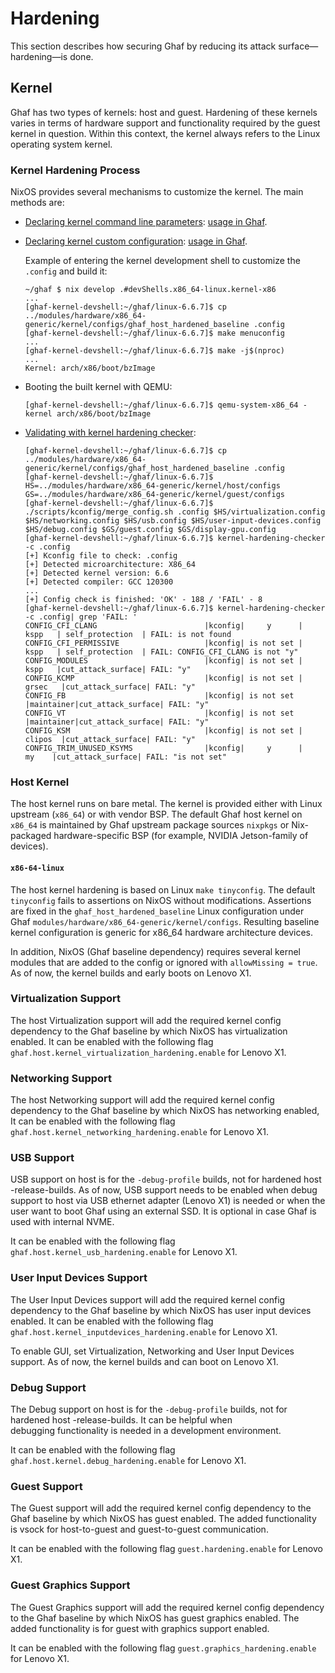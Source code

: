 <!--
    Copyright 2022-2024 TII (SSRC) and the Ghaf contributors
    SPDX-License-Identifier: CC-BY-SA-4.0
-->

# Hardening

This section describes how securing Ghaf by reducing its attack surface—hardening—is done.


## Kernel

Ghaf has two types of kernels: host and guest. Hardening of these kernels varies in terms of hardware support and functionality required by the guest kernel in question. Within this context, the kernel always refers to the Linux operating system kernel.


### Kernel Hardening Process

NixOS provides several mechanisms to customize the kernel. The main methods are:

* [Declaring kernel command line parameters](https://nixos.wiki/wiki/Linux_kernel#Custom_kernel_commandline): [usage in Ghaf](https://github.com/search?q=repo%3Atiiuae%2Fghaf%20kernelparams&type=code).
* [Declaring kernel custom configuration](https://nixos.org/manual/nixos/stable/#sec-linux-config-customizing): [usage in Ghaf](https://github.com/tiiuae/ghaf/blob/main/modules/host/kernel.nix).

    Example of entering the kernel development shell to customize the `.config` and build it:

  ```
  ~/ghaf $ nix develop .#devShells.x86_64-linux.kernel-x86
  ...
  [ghaf-kernel-devshell:~/ghaf/linux-6.6.7]$ cp ../modules/hardware/x86_64-generic/kernel/configs/ghaf_host_hardened_baseline .config
  [ghaf-kernel-devshell:~/ghaf/linux-6.6.7]$ make menuconfig
  ...
  [ghaf-kernel-devshell:~/ghaf/linux-6.6.7]$ make -j$(nproc)
  ...
  Kernel: arch/x86/boot/bzImage
  ```

* Booting the built kernel with QEMU:

  ```
  [ghaf-kernel-devshell:~/ghaf/linux-6.6.7]$ qemu-system-x86_64 -kernel arch/x86/boot/bzImage
  ```

* [Validating with kernel hardening checker](https://github.com/a13xp0p0v/kernel-hardening-checker):

  ```
  [ghaf-kernel-devshell:~/ghaf/linux-6.6.7]$ cp ../modules/hardware/x86_64-generic/kernel/configs/ghaf_host_hardened_baseline .config
  [ghaf-kernel-devshell:~/ghaf/linux-6.6.7]$ HS=../modules/hardware/x86_64-generic/kernel/host/configs GS=../modules/hardware/x86_64-generic/kernel/guest/configs
  [ghaf-kernel-devshell:~/ghaf/linux-6.6.7]$ ./scripts/kconfig/merge_config.sh .config $HS/virtualization.config $HS/networking.config $HS/usb.config $HS/user-input-devices.config $HS/debug.config $GS/guest.config $GS/display-gpu.config
  [ghaf-kernel-devshell:~/ghaf/linux-6.6.7]$ kernel-hardening-checker -c .config
  [+] Kconfig file to check: .config
  [+] Detected microarchitecture: X86_64
  [+] Detected kernel version: 6.6
  [+] Detected compiler: GCC 120300
  ...
  [+] Config check is finished: 'OK' - 188 / 'FAIL' - 8
  [ghaf-kernel-devshell:~/ghaf/linux-6.6.7]$ kernel-hardening-checker -c .config| grep 'FAIL: '
  CONFIG_CFI_CLANG                        |kconfig|     y      |   kspp   | self_protection  | FAIL: is not found
  CONFIG_CFI_PERMISSIVE                   |kconfig| is not set |   kspp   | self_protection  | FAIL: CONFIG_CFI_CLANG is not "y"
  CONFIG_MODULES                          |kconfig| is not set |   kspp   |cut_attack_surface| FAIL: "y"
  CONFIG_KCMP                             |kconfig| is not set |  grsec   |cut_attack_surface| FAIL: "y"
  CONFIG_FB                               |kconfig| is not set |maintainer|cut_attack_surface| FAIL: "y"
  CONFIG_VT                               |kconfig| is not set |maintainer|cut_attack_surface| FAIL: "y"
  CONFIG_KSM                              |kconfig| is not set |  clipos  |cut_attack_surface| FAIL: "y"
  CONFIG_TRIM_UNUSED_KSYMS                |kconfig|     y      |    my    |cut_attack_surface| FAIL: "is not set"
  ```


### Host Kernel

The host kernel runs on bare metal. The kernel is provided either with Linux upstream (`x86_64`) or with vendor BSP. The default Ghaf host kernel on `x86_64` is maintained by Ghaf upstream package sources `nixpkgs` or Nix-packaged hardware-specific BSP (for example, NVIDIA Jetson-family of devices).


#### `x86-64-linux`

The host kernel hardening is based on Linux `make tinyconfig`. The
default `tinyconfig` fails to assertions on NixOS without
modifications. Assertions are fixed in the `ghaf_host_hardened_baseline` Linux configuration under Ghaf
`modules/hardware/x86_64-generic/kernel/configs`. Resulting baseline
kernel configuration is generic for x86_64 hardware architecture devices.

In addition, NixOS (Ghaf baseline dependency) requires several kernel modules that are added to the config or ignored with `allowMissing = true`. As of now, the kernel builds and early boots on Lenovo X1.

### Virtualization Support

The host Virtualization support will add the required kernel config dependency to the Ghaf baseline by which NixOS has virtualization enabled. It can be enabled with the following flag `ghaf.host.kernel_virtualization_hardening.enable` for Lenovo X1.

### Networking Support

The host Networking support will add the required kernel config dependency to the Ghaf baseline by which NixOS has networking enabled, It can be enabled with the following flag `ghaf.host.kernel_networking_hardening.enable` for Lenovo X1.

### USB Support

USB support on host is for the `-debug-profile` builds, not for hardened host -release-builds. As of now, USB support needs to be enabled when debug support to host via USB ethernet adapter (Lenovo X1) is needed or when the user want to boot Ghaf using an external SSD. It is optional in case Ghaf is used with internal NVME.

It can be enabled with the following flag `ghaf.host.kernel_usb_hardening.enable` for Lenovo X1.

### User Input Devices Support

The User Input Devices support will add the required kernel config dependency to the Ghaf baseline by which NixOS has user input devices enabled. It can be enabled with the following flag `ghaf.host.kernel_inputdevices_hardening.enable` for Lenovo X1.

To enable GUI, set Virtualization, Networking and User Input Devices support. As of now, the kernel builds and can boot on Lenovo X1.

### Debug Support

The Debug support on host is for the `-debug-profile` builds, not for hardened host -release-builds. It can be helpful when debugging functionality is needed in a development environment.

It can be enabled with the following flag `ghaf.host.kernel.debug_hardening.enable` for Lenovo X1.

### Guest Support

The Guest support will add the required kernel config dependency to the Ghaf baseline by which NixOS has guest enabled. The added functionality is vsock for host-to-guest and guest-to-guest communication.

It can be enabled with the following flag `guest.hardening.enable` for Lenovo X1.

### Guest Graphics Support

The Guest Graphics support will add the required kernel config dependency to the Ghaf baseline by which NixOS has guest graphics enabled. The added functionality is for guest with graphics support enabled.

It can be enabled with the following flag `guest.graphics_hardening.enable` for Lenovo X1.
